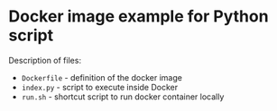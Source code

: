# Docker image example for Python script

Description of files:
* `Dockerfile` - definition of the docker image
* `index.py` - script to execute inside Docker
* `run.sh` - shortcut script to run docker container locally
